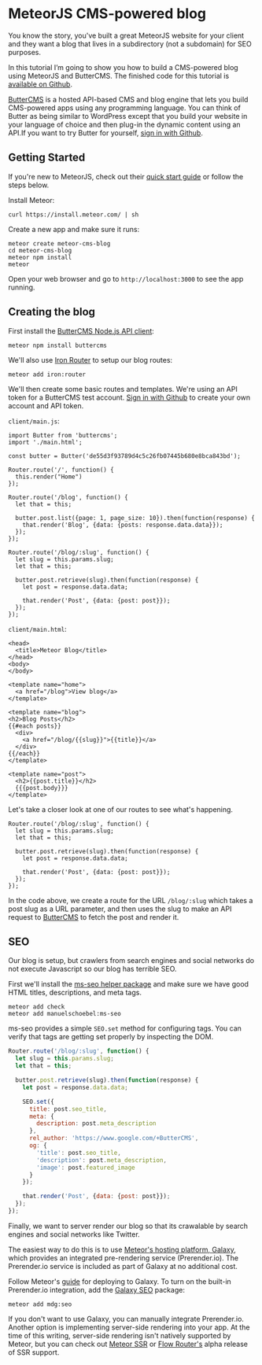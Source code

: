# MeteorJS CMS-powered blog

You know the story, you've built a great MeteorJS website for your client and they want a blog that lives in a subdirectory (not a subdomain) for SEO purposes.

In this tutorial I’m going to show you how to build a CMS-powered blog using MeteorJS and ButterCMS. The finished code for this tutorial is [available on Github](https://github.com/buttercms/meteor-cms-blog).

[ButterCMS](https://buttercms.com) is a hosted API-based CMS and blog engine that lets you build CMS-powered apps using any programming language. You can think of Butter as being similar to WordPress except that you build your website in your language of choice and then plug-in the dynamic content using an API.If you want to try Butter for yourself, [sign in with Github](https://buttercms.com/github/oauth).

## Getting Started

If you're new to MeteorJS, check out their [quick start guide](https://guide.meteor.com/#quickstart) or follow the steps below.

Install Meteor:
```
curl https://install.meteor.com/ | sh
```

Create a new app and make sure it runs:
```
meteor create meteor-cms-blog
cd meteor-cms-blog
meteor npm install
meteor
```

Open your web browser and go to `http://localhost:3000` to see the app running.

## Creating the blog

First install the [ButterCMS Node.js API client](https://github.com/buttercms/buttercms-node):

```
meteor npm install buttercms
```

We'll also use [Iron Router](https://github.com/iron-meteor/iron-router/) to setup our blog routes:
```
meteor add iron:router
```

We'll then create some basic routes and templates. We're using an API token for a ButterCMS test account. [Sign in with Github](https://buttercms.com/github/oauth) to create your own account and API token.

`client/main.js`:

```
import Butter from 'buttercms';
import './main.html';

const butter = Butter('de55d3f93789d4c5c26fb07445b680e8bca843bd');

Router.route('/', function() {
  this.render("Home")
});

Router.route('/blog', function() {
  let that = this;

  butter.post.list({page: 1, page_size: 10}).then(function(response) {
    that.render('Blog', {data: {posts: response.data.data}});
  });
});

Router.route('/blog/:slug', function() {
  let slug = this.params.slug;
  let that = this;

  butter.post.retrieve(slug).then(function(response) {
    let post = response.data.data;

    that.render('Post', {data: {post: post}});
  });
});
```

`client/main.html`:

```
<head>
  <title>Meteor Blog</title>
</head>
<body>
</body>

<template name="home">
  <a href="/blog">View blog</a>
</template>

<template name="blog">
<h2>Blog Posts</h2>
{{#each posts}}
  <div>
    <a href="/blog/{{slug}}">{{title}}</a>
  </div>
{{/each}}
</template>

<template name="post">
  <h2>{{post.title}}</h2>
  {{{post.body}}}
</template>
```

Let's take a closer look at one of our routes to see what's happening.

```
Router.route('/blog/:slug', function() {
  let slug = this.params.slug;
  let that = this;

  butter.post.retrieve(slug).then(function(response) {
    let post = response.data.data;

    that.render('Post', {data: {post: post}});
  });
});
```

In the code above, we create a route for the URL `/blog/:slug` which takes a post slug as a URL parameter, and then uses the slug to make an API request to [ButterCMS](https://buttercms.com) to fetch the post and render it.

## SEO

Our blog is setup, but crawlers from search engines and social networks do not execute Javascript so our blog has terrible SEO.

First we'll install the [ms-seo helper package](https://atmospherejs.com/manuelschoebel/ms-seo) and make sure we have good HTML titles, descriptions, and meta tags.

```shell
meteor add check
meteor add manuelschoebel:ms-seo
```

ms-seo provides a simple `SEO.set` method for configuring tags. You can verify that tags are getting set properly by inspecting the DOM.

```javascript
Router.route('/blog/:slug', function() {
  let slug = this.params.slug;
  let that = this;

  butter.post.retrieve(slug).then(function(response) {
    let post = response.data.data;

    SEO.set({
      title: post.seo_title,
      meta: {
        description: post.meta_description
      },
      rel_author: 'https://www.google.com/+ButterCMS',
      og: {
        'title': post.seo_title,
        'description': post.meta_description,
        'image': post.featured_image
      }
    });

    that.render('Post', {data: {post: post}});
  });
});
```

Finally, we want to server render our blog so that its crawalable by search engines and social networks like Twitter.

The easiest way to do this is to use [Meteor's hosting platform, Galaxy](https://www.meteor.com/galaxy/), which provides an integrated pre-rendering service (Prerender.io). The Prerender.io service is included as part of Galaxy at no additional cost.

Follow Meteor's [guide](https://guide.meteor.com/deployment.html#galaxy) for deploying to Galaxy. To turn on the built-in Prerender.io integration, add the [Galaxy SEO](https://atmospherejs.com/mdg/seo) package:

```
meteor add mdg:seo
```

If you don't want to use Galaxy, you can manually integrate Prerender.io. Another option is implementing server-side rendering into your app. At the time of this writing, server-side rendering isn't natively supported by Meteor, but you can check out [Meteor SSR](https://github.com/meteorhacks/meteor-ssr) or [Flow Router's](https://github.com/kadirahq/flow-router/tree/ssr) alpha release of SSR support.